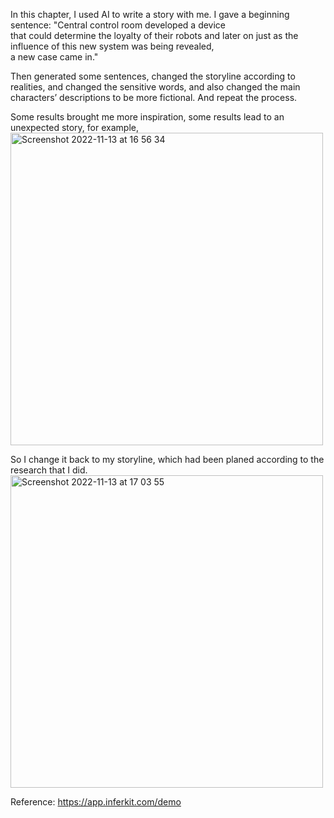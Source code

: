 In this chapter, I used AI to write a story with me. I gave a beginning sentence: "Central control room developed a device  
that could determine the loyalty of their robots and later on just as the influence of this new system was being revealed,  
a new case came in."  
  
Then generated some sentences, changed the storyline according to realities, and changed the sensitive words, and also changed the 
main characters’ descriptions to be more fictional. And repeat the process.  
  
Some results brought me more inspiration, some results lead to an unexpected story,  for example,   
<img width="500" alt="Screenshot 2022-11-13 at 16 56 34" src="https://user-images.githubusercontent.com/91618091/201534683-f464cb3b-ce8d-4e16-bec4-78fc3419dbfb.png">
  
  
So I change it back to my storyline, which had been planed according to the research that I did.   
<img width="500" alt="Screenshot 2022-11-13 at 17 03 55" src="https://user-images.githubusercontent.com/91618091/201534681-76eba796-a2a1-48b3-8548-27c0eed799d1.png">
   
Reference: https://app.inferkit.com/demo  
